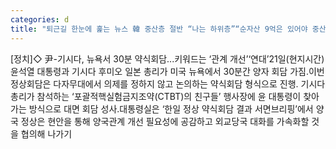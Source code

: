 ```yaml
---
categories: d
title: "퇴근길 한눈에 훑는 뉴스 韓 중산층 절반 “나는 하위층”“순자산 9억은 있어야 중산층”"
---
```

[정치]◇ 尹-기시다, 뉴욕서 30분 약식회담...키워드는 ‘관계 개선’‘연대’21일(현지시간) 윤석열 대통령과 기시다 후미오 일본 총리가 미국 뉴욕에서 30분간 양자 회담 가짐.이번 정상회담은 다자무대에서 의제를 정하지 않고 논의하는 약식회담 형식으로 진행. 기시다 총리가 참석하는 ‘포괄적핵실험금지조약(CTBT)의 친구들’ 행사장에 윤 대통령이 찾아가는 방식으로 대면 회담 성사.대통령실은 ‘한일 정상 약식회담 결과 서면브리핑’에서 양국 정상은 현안을 통해 양국관계 개선 필요성에 공감하고 외교당국 대화를 가속화할 것을 협의해 나가기